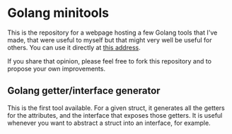 # Golang minitools

This is the repository for a webpage hosting a few Golang tools that I've made, that were useful to myself but that might very well be useful for others. You can use it directly at [this address](https://dotpy3.github.io/minigotools/).

If you share that opinion, please feel free to fork this repository and to propose your own improvements.

## Golang getter/interface generator

This is the first tool available. For a given struct, it generates all the getters for the attributes, and the interface that exposes those getters. It is useful whenever you want to abstract a struct into an interface, for example.
